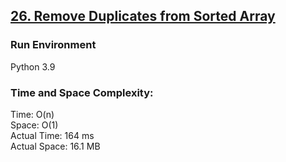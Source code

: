## [26. Remove Duplicates from Sorted Array](https://leetcode.com/problems/remove-duplicates-from-sorted-array/)

### Run Environment
Python 3.9

### Time and Space Complexity:
Time: O(n)  
Space: O(1)  
Actual Time: 164 ms  
Actual Space: 16.1 MB

